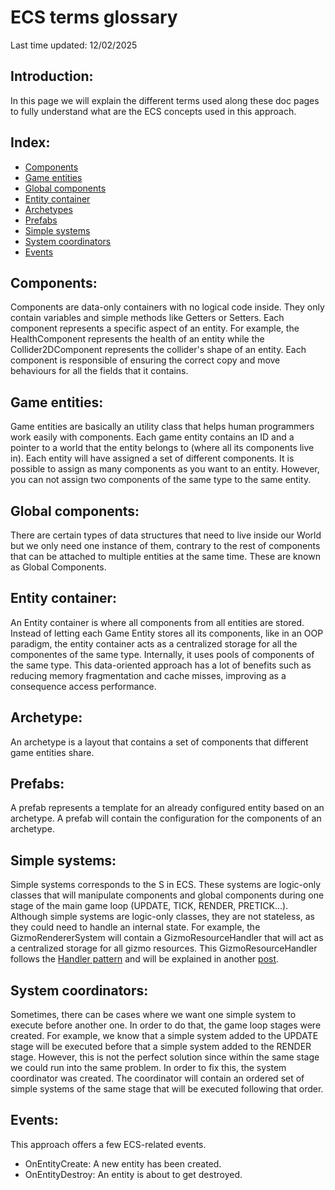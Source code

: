 # ECS terms glossary
Last time updated: 12/02/2025

## Introduction:
In this page we will explain the different terms used along these doc pages to fully understand what are the ECS concepts used in this approach.

## Index:
- [Components](#components)
- [Game entities](#game-entities)
- [Global components](#global-components)
- [Entity container](#entity-container)
- [Archetypes](#archetypes)
- [Prefabs](#prefabs)
- [Simple systems](#simple-systems)
- [System coordinators](#system-coordinators)
- [Events](#events)

## Components:
Components are data-only containers with no logical code inside. They only contain variables and simple methods like Getters or Setters. Each component represents a specific aspect of an entity. For example, the HealthComponent represents the health of an entity while the Collider2DComponent represents the collider's shape of an entity. Each component is responsible of ensuring the correct copy and move behaviours for all the fields that it contains.

## Game entities:
Game entities are basically an utility class that helps human programmers work easily with components. Each game entity contains an ID and a pointer to a world that the entity belongs to (where all its components live in). Each entity will have assigned a set of different components. It is possible to assign as many components as you want to an entity. However, you can not assign two components of the same type to the same entity.

## Global components:
There are certain types of data structures that need to live inside our World but we only need one instance of them, contrary to the rest of components that can be attached to multiple entities at the same time. These are known as Global Components.

## Entity container:
An Entity container is where all components from all entities are stored. Instead of letting each Game Entity stores all its components, like in an OOP paradigm, the entity container acts as a centralized storage for all the componentes of the same type. Internally, it uses pools of components of the same type. This data-oriented approach has a lot of benefits such as reducing memory fragmentation and cache misses, improving as a consequence access performance.

## Archetype:
An archetype is a layout that contains a set of components that different game entities share.

## Prefabs:
A prefab represents a template for an already configured entity based on an archetype. A prefab will contain the configuration for the components of an archetype.

## Simple systems:
Simple systems corresponds to the S in ECS. These systems are logic-only classes that will manipulate components and global components during one stage of the main game loop (UPDATE, TICK, RENDER, PRETICK...). Although simple systems are logic-only classes, they are not stateless, as they could need to handle an internal state. For example, the GizmoRendererSystem will contain a GizmoResourceHandler that will act as a centralized storage for all gizmo resources. This GizmoResourceHandler follows the [Handler pattern](https://floooh.github.io/2018/06/17/handles-vs-pointers.html) and will be explained in another [post](##ADD_POST_HERE).

## System coordinators:
Sometimes, there can be cases where we want one simple system to execute before another one. In order to do that, the game loop stages were created. For example, we know that a simple system added to the UPDATE stage will be executed before that a simple system added to the RENDER stage. However, this is not the perfect solution since within the same stage we could run into the same problem. In order to fix this, the system coordinator was created. The coordinator will contain an ordered set of simple systems of the same stage that will be executed following that order.

## Events:
This approach offers a few ECS-related events.
- OnEntityCreate<GameEntity>: A new entity has been created.
- OnEntityDestroy<GameEntity>: An entity is about to get destroyed.